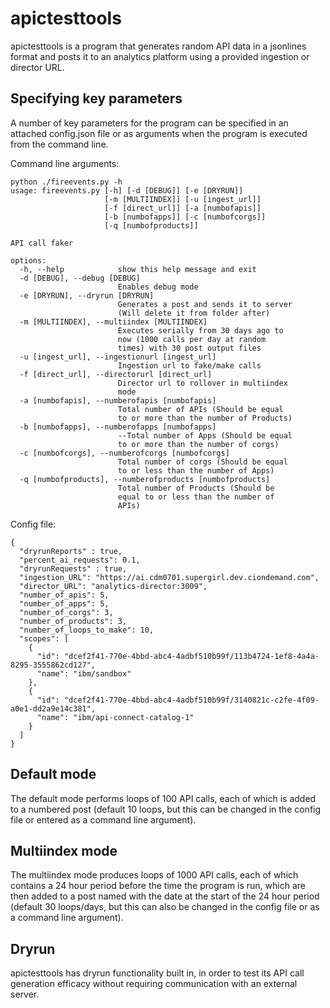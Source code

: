# apictesttools

apictesttools is a program that generates random API data in a jsonlines format and posts it to an analytics platform using a provided ingestion or director URL.

## Specifying key parameters

A number of key parameters for the program can be specified in an attached config.json file or as arguments when the program is executed from the command line.

Command line arguments:
```
python ./fireevents.py -h 
usage: fireevents.py [-h] [-d [DEBUG]] [-e [DRYRUN]]
                     [-m [MULTIINDEX]] [-u [ingest_url]]
                     [-f [direct_url]] [-a [numbofapis]]
                     [-b [numbofapps]] [-c [numbofcorgs]]
                     [-q [numbofproducts]]

API call faker

options:
  -h, --help            show this help message and exit
  -d [DEBUG], --debug [DEBUG]
                        Enables debug mode
  -e [DRYRUN], --dryrun [DRYRUN]
                        Generates a post and sends it to server  
                        (Will delete it from folder after)       
  -m [MULTIINDEX], --multiindex [MULTIINDEX]
                        Executes serially from 30 days ago to    
                        now (1000 calls per day at random        
                        times) with 30 post output files
  -u [ingest_url], --ingestionurl [ingest_url]
                        Ingestion url to fake/make calls
  -f [direct_url], --directorurl [direct_url]
                        Director url to rollover in multiindex   
                        mode
  -a [numbofapis], --numberofapis [numbofapis]
                        Total number of APIs (Should be equal    
                        to or more than the number of Products)  
  -b [numbofapps], --numberofapps [numbofapps]
                        --Total number of Apps (Should be equal  
                        to or more than the number of corgs)     
  -c [numbofcorgs], --numberofcorgs [numbofcorgs]
                        Total number of corgs (Should be equal   
                        to or less than the number of Apps)      
  -q [numbofproducts], --numberofproducts [numbofproducts]       
                        Total number of Products (Should be      
                        equal to or less than the number of      
                        APIs)
```

Config file:
```
{
  "dryrunReports" : true,
  "percent_ai_requests": 0.1,
  "dryrunRequests" : true,
  "ingestion_URL": "https://ai.cdm0701.supergirl.dev.ciondemand.com",
  "director_URL": "analytics-director:3009",
  "number_of_apis": 5,
  "number_of_apps": 5,
  "number_of_corgs": 3,
  "number_of_products": 3,
  "number_of_loops_to_make": 10,
  "scopes": [
    {
      "id": "dcef2f41-770e-4bbd-abc4-4adbf510b99f/113b4724-1ef8-4a4a-8295-3555862cd127",
      "name": "ibm/sandbox"
    },
    {
      "id": "dcef2f41-770e-4bbd-abc4-4adbf510b99f/3140821c-c2fe-4f09-a0e1-dd2a9e14c381",
      "name": "ibm/api-connect-catalog-1"
    }
  ]
}
```

## Default mode

The default mode performs loops of 100 API calls, each of which is added to a numbered post (default 10 loops, but this can be changed in the config file or entered as a command line argument).

## Multiindex mode

The multiindex mode produces loops of 1000 API calls, each of which contains a 24 hour period before the time the program is run, which are then added to a post named with the date at the start of the 24 hour period (default 30 loops/days, but this can also be changed in the config file or as a command line argument).

## Dryrun

apictesttools has dryrun functionality built in, in order to test its API call generation efficacy without requiring communication with an external server.
